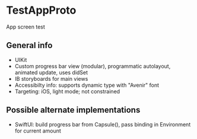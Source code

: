 # TestAppProto
App screen test

## General info
- UIKit
- Custom progress bar view (modular), programmatic autolayout, animated update, uses didSet
- IB storyboards for main views
- Accessibilty info: supports dynamic type with "Avenir" font
- Targeting: iOS, light mode; not constrained

## Possible alternate implementations
- SwiftUI: build progress bar from Capsule(), pass binding in Environment for current amount
